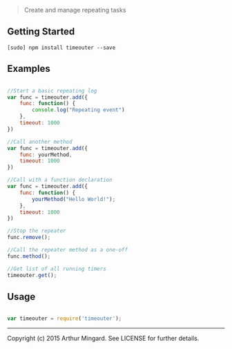 
> Create and manage repeating tasks

## Getting Started

```shell
[sudo] npm install timeouter --save
```

## Examples

```js

//Start a basic repeating log
var func = timeouter.add({
	func: function() {
		console.log("Repeating event")
	},
	timeout: 1000
})

//Call another method
var func = timeouter.add({
	func: yourMethod,
	timeout: 1000
})

//Call with a function declaration
var func = timeouter.add({
	func: function() {
		yourMethod("Hello World!");
	},
	timeout: 1000
})

//Stop the repeater
func.remove();

//Call the repeater method as a one-off
func.method();

//Get list of all running timers
timeouter.get();

```

## Usage

```js

var timeouter = require('timeouter');

```

---
Copyright (c) 2015 Arthur Mingard. See LICENSE for further details.
